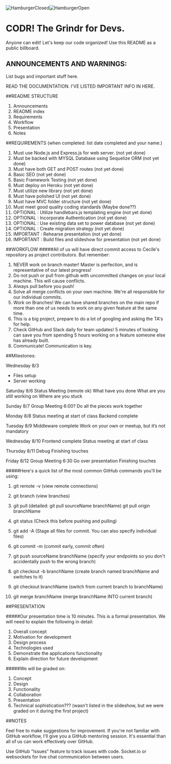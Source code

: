 ![HamburgerClosed](https://raw.githubusercontent.com/cecileceng/ProjectTwo/master/Loading%20page.PNG)![HamburgerOpen](https://raw.githubusercontent.com/cecileceng/ProjectTwo/master/Hamburger%20Open.PNG)



# CODR! The Grindr for Devs.
Anyone can edit! Let's keep our code organized! Use this README as a public billboard.

## ANNOUNCEMENTS AND WARNINGS:
List bugs and important stuff here.

READ THE DOCUMENTATION. I'VE LISTED IMPORTANT INFO IN HERE.

##README STRUCTURE
1. Announcements
2. README index
3. Requirements
4. Workflow
5. Presentation
6. Notes


##REQUIREMENTS (when completed: list date completed and your name.)
1. Must use Node.js and Express.js for web server. (not yet done)
2. Must be backed with MYSQL Database using Sequelize ORM (not yet done)
3. Must have both GET and POST routes (not yet done)
4. Basic SEO (not yet done)
5. Basic Framework Testing (not yet done)
6. Must deploy on Heroku (not yet done)
7. Must utilize new library (not yet done)
8. Must have polished UI (not yet done)
9. Must have MVC folder structure (not yet done)
10. Must meet good quality coding standards (Maybe done??)
11. OPTIONAL : Utilize handlebars.js templating engine (not yet done)
12. OPTIONAL : Incorporate Authentication (not yet done)
13. OPTIONAL : Use existing data set to power database (not yet done) 
14. OPTIONAL :  Create migration strategy (not yet done)
15. IMPORTANT : Rehearse presentation (not yet done)
16. IMPORTANT : Build files and slideshow for presentation (not yet done)

##WORKFLOW 
#####All of us will have direct commit access to Cecile's repository as project contributors. But remember:
1. NEVER work on branch master! Master is perfection, and is representative of our latest progress!
2. Do not push or pull from github with uncommitted changes on your local machine. This will cause conflicts.
3. Always pull before you push!
4. Solve all merge conflicts on your own machine. We're all responsible for our individual commits.
5. Work on Branches! We can have shared branches on the main repo if more than one of us needs to work on any given feature at the same time.
6. This is a big project, prepare to do a lot of googling and asking the TA's for help.
7. Check GitHub and Slack daily for team updates! 5 minutes of looking can save you from spending 5 hours working on a feature someone else has already built.
8. Communicate! Communication is key.

##Milestones:

Wednesday 8/3
- Files setup
- Server working

Saturday 8/6
Status Meeting (remote ok)
What have you done
What are you still working on
Where are you stuck

Sunday 8/7
Group Meeting 6:00?
Do all the pieces work together

Monday 8/8 
Status meeting at start of class
Backend complete

Tuesday 8/9
Middleware complete
Work on your own or meetup, but it’s not mandatory

Wednesday 8/10
Frontend complete
Status meeting at start of class

Thursday 8/11
Debug
Finishing touches

Friday 8/12
Group Meeting 6:30
Go over presentation
Finishing touches


#####Here's a quick list of the most common GitHub commands you'll be using:
1. git remote -v 	(view remote connections)
2. git branch 		(view branches)
3. git pull 	(detailed: git pull sourceName branchName) git pull origin branchName

2. git status 	(Check this before pushing and pulling)
3. git add -A 	(Stage all files for commit. You can also specify individual files)
4. git commit -m 	(commit early, commit often)
5. git push sourceName branchName (specify your endpoints so you don't accidentally push to the wrong branch)

7. git checkout -b branchName 	(create branch named branchName and switches to it)
8. git checkout branchName 	(switch from current branch to branchName)

10. git merge branchName 	(merge branchName INTO current branch)

##PRESENTATION

#####Our presentation time is 10 minutes. This is a formal presentation. We will need to explain the following in detail: 
1. Overall concept
2. Motivation for development
3. Design process
4. Technologies used
5. Demonstrate the applications functionality
6. Explain direction for future development

#####We will be graded on:
1. Concept
2. Design
3. Functionality
4. Collaboration
5. Presentation 
6. Technical sophistication??? (wasn't listed in the slideshow, but we were graded on it during the first project)

##NOTES

Feel free to make suggestions for improvement.
If you're not familiar with GitHub workflow, I'll give you a GitHub mentoring session. It's essential than all of us can work effectively over GitHub.

Use GitHub "Issues" feature to track issues with code.
Socket.io or websockets for live chat communication between users.
